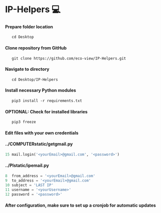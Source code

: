 # IP-Helpers :computer:

#### Prepare folder location

```
   cd Desktop 
```

#### Clone repository from GitHub

```
   git clone https://github.com/eco-view/IP-Helpers.git
```

#### Navigate to directory

```
   cd Desktop/IP-Helpers
```

#### Install necessary Python modules

```
   pip3 install -r requirements.txt 
```

#### OPTIONAL: Check for installed libraries

```
   pip3 freeze
```
#### Edit files with your own credentials

#### ../COMPUTERstatic/getgmail.py
```python
15 mail.login('<yourEmail>@gmail.com', '<password>')
```

#### ../PIstatic/ipemail.py
```python
8  from_address = '<yourEmail>@gmail.com'
9  to_address = '<yourEmail>@gmail.com'
10 subject = 'LAST IP'
11 username = '<yourUsername>'
12 password = '<password>'
```

#### After configuration, make sure to set up a cronjob for automatic updates
